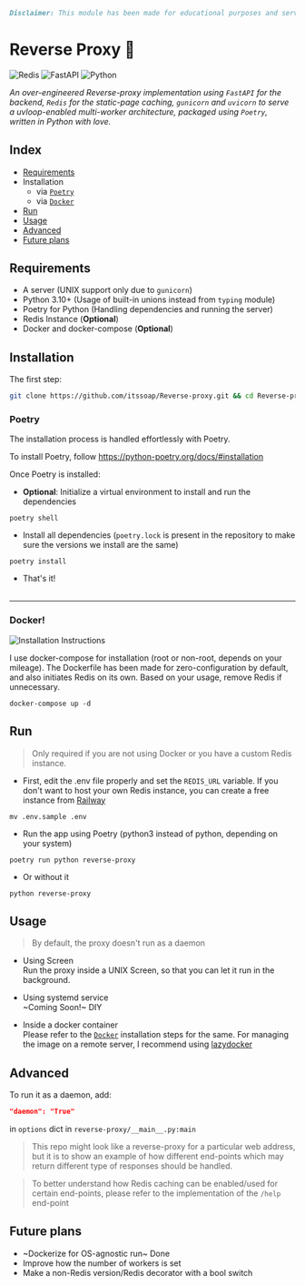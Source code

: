 ```md
Disclaimer: This module has been made for educational purposes and serves as a Proof-of-concept of how a reverse proxy can be implemented and used. The author(s) do not condone or promote piracy in any form. Please use this repository judicially and under legal clauses of your host country.
```

# Reverse Proxy 🚀

![Redis](https://img.shields.io/badge/redis-%23DD0031.svg?style=for-the-badge&logo=redis&logoColor=white)
![FastAPI](https://img.shields.io/badge/FastAPI-005571?style=for-the-badge&logo=fastapi)
![Python](https://img.shields.io/badge/python-3670A0?style=for-the-badge&logo=python&logoColor=ffdd54)

*An over-engineered Reverse-proxy implementation using `FastAPI` for the backend, `Redis` for the static-page caching, `gunicorn` and `uvicorn` to serve a uvloop-enabled multi-worker architecture, packaged using `Poetry`, written in Python with love.*

## Index

- [Requirements](#requirements)
- Installation
  - via [`Poetry`](#poetry)
  - via [`Docker`](#docker)
- [Run](#run)
- [Usage](#usage)
- [Advanced](#advanced)
- [Future plans](#future-plans)

## Requirements

- A server (UNIX support only due to `gunicorn`)
- Python 3.10+ (Usage of built-in unions instead from `typing` module)
- Poetry for Python (Handling dependencies and running the server)
- Redis Instance (**Optional**)
- Docker and docker-compose (**Optional**)

## Installation

The first step:

```bash
git clone https://github.com/itssoap/Reverse-proxy.git && cd Reverse-proxy
```

### Poetry

The installation process is handled effortlessly with Poetry.

To install Poetry, follow https://python-poetry.org/docs/#installation

Once Poetry is installed:

- **Optional**: Initialize a virtual environment to install and run the dependencies
```properties
poetry shell
```

- Install all dependencies (`poetry.lock` is present in the repository to make sure the versions we install are the same)
```properties
poetry install
```

- That's it!\
&nbsp;
---
### Docker!

![Installation Instructions](https://user-images.githubusercontent.com/6275744/230888549-3ff2aac7-4f52-4939-9520-a20a9d638b8e.png)


I use docker-compose for installation (root or non-root, depends on your mileage). The Dockerfile has been made for zero-configuration by default, and also initiates Redis on its own. Based on your usage, remove Redis if unnecessary.

```properties
docker-compose up -d
```

## Run
> Only required if you are not using Docker or you have a custom Redis instance.
- First, edit the .env file properly and set the `REDIS_URL` variable. If you don't want to host your own Redis instance, you can create a free instance from [Railway](https://railway.app)

```properties
mv .env.sample .env
```

- Run the app using Poetry (python3 instead of python, depending on your system)
```properties
poetry run python reverse-proxy
```

- Or without it 
```properties
python reverse-proxy
```
## Usage
>By default, the proxy doesn't run as a daemon

- Using Screen\
Run the proxy inside a UNIX Screen, so that you can let it run in the background.

- Using systemd service\
~Coming Soon!~ DIY

- Inside a docker container\
Please refer to the [`Docker`](#docker) installation steps for the same. For managing the image on a remote server, I recommend using [lazydocker](https://github.com/jesseduffield/lazydocker)

## Advanced
To run it as a daemon, add:
```json
"daemon": "True"
```
in `options` dict in `reverse-proxy/__main__.py:main`

> This repo might look like a reverse-proxy for a particular web address, but it is to show an example of how different end-points which may return different type of responses should be handled.

> To better understand how Redis caching can be enabled/used for certain end-points, please refer to the implementation of the `/help` end-point

## Future plans
- ~Dockerize for OS-agnostic run~ Done
- Improve how the number of workers is set
- Make a non-Redis version/Redis decorator with a bool switch
